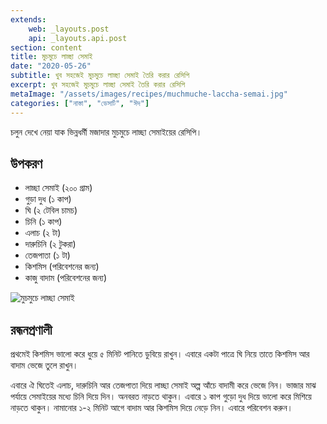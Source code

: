 ```yaml
---
extends:
    web: _layouts.post
    api: _layouts.api.post
section: content
title: মুচমুচে লাচ্ছা সেমাই
date: "2020-05-26"
subtitle: খুব সহজেই মুচমুচে লাচ্ছা সেমাই তৈরি করার রেসিপি
excerpt: খুব সহজেই মুচমুচে লাচ্ছা সেমাই তৈরি করার রেসিপি
metaImage: "/assets/images/recipes/muchmuche-laccha-semai.jpg"
categories: ["নাস্তা", "ডেসার্ট", "ঈদ"]
---
```


চলুন দেখে নেয়া যাক ভিন্নধর্মী মজাদার মুচমুচে লাচ্ছা সেমাইয়ের রেসিপি।

## উপকরণ

- লাচ্ছা সেমাই (২০০ গ্রাম)
- গুড়া দুধ (১ কাপ)
- ঘি (২ টেবিল চামচ)
- চিনি (১ কাপ)
- এলাচ (২ টা)
- দারুচিনি (২ টুকরা)
- তেজপাতা (১ টা)
- কিশমিস (পরিবেশনের জন্য)
- কাজু বাদাম (পরিবেশনের জন্য)

![মুচমুচে লাচ্ছা সেমাই](/assets/images/recipes/muchmuche-laccha-semai.jpg)

## রন্ধনপ্রণালী

প্রথমেই কিশমিস ভালো করে ধুয়ে ৫ মিনিট পানিতে ডুবিয়ে রাখুন। এবারে একটা পাত্রে ঘি নিয়ে তাতে কিশমিস আর
বাদাম ভেজে তুলে রাখুন।

এবারে ঐ ঘিতেই এলাচ, দারুচিনি আর তেজপাতা দিয়ে লাচ্ছা সেমাই অল্প আঁচে বাদামী করে ভেজে নিন। ভাজার
মাঝ পর্যায়ে সেমাইয়ের মধ্যে চিনি দিয়ে দিন। অনবরত নাড়তে থাকুন। এবারে ১ কাপ গুড়ো দুধ দিয়ে ভালো করে
মিশিয়ে নাড়তে থাকুন। নামানোর ১-২ মিনিট আগে বাদাম আর কিশমিস দিয়ে নেড়ে নিন। এবারে পরিবেশন করুন।
